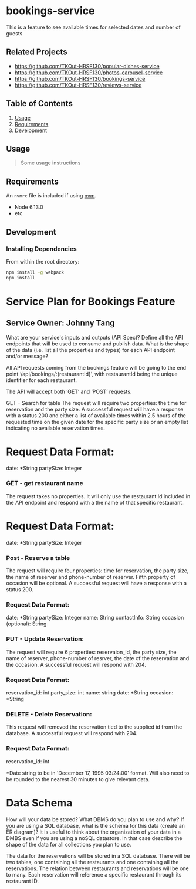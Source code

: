 
# bookings-service
This is a feature to see available times for selected dates and number of guests

## Related Projects

  - https://github.com/TKOut-HRSF130/popular-dishes-service
  - https://github.com/TKOut-HRSF130/photos-carousel-service
  - https://github.com/TKOut-HRSF130/bookings-service
  - https://github.com/TKOut-HRSF130/reviews-service

## Table of Contents

1. [Usage](#Usage)
1. [Requirements](#requirements)
1. [Development](#development)

## Usage

> Some usage instructions

## Requirements

An `nvmrc` file is included if using [nvm](https://github.com/creationix/nvm).

- Node 6.13.0
- etc

## Development

### Installing Dependencies

From within the root directory:

```sh
npm install -g webpack
npm install
```



# Service Plan for Bookings Feature
## Service Owner: Johnny Tang
What are your service's inputs and outputs (API Spec)?
Define all the API endpoints that will be used to consume and publish data. What is the shape of the data (i.e. list all the properties and types) for each API endpoint and/or message?

All API requests coming from the bookings feature will be going to the end point ‘/api/bookings/:{restaurantId}’, with restaurantId being the unique identifier for each restaurant. 

The API will accept both ‘GET’ and ‘POST’ requests.

GET - Search for table
The request will require two properties: the time for reservation and the party size. A successful request will have a response with a status 200 and either a list of available times within 2.5 hours of the requested time on the given date for the specific party size or an empty list indicating no available reservation times. 

# Request Data Format:
date: *String
partySize: Integer

### GET - get restaurant name
The request takes no properties. It will only use the restaurant Id included in the API endpoint and respond with a the name of that specific restaurant.

# Request Data Format:
date: *String
partySize: Integer


### Post - Reserve a table
The request will require four properties: time for reservation, the party size, the name of reserver and phone-number of reserver. Fifth property of occasion will be optional. A successful request will have a response with a status 200.

### Request Data Format:
date: *String
partySize: Integer
name: String
contactInfo: String
occasion (optional): String

### PUT - Update Reservation:
The request will require 6 properties: reservaion_id, the party size, the name of reserver, phone-number of resrver, the date of the reservation and the occasion. A successful request will respond with 204.

### Request Data Format:
reservation_id: int
party_size: int
name: string
date: *String
occasion: *String

### DELETE - Delete Reservation:
This request will removed the reservation tied to the supplied id from the database. A successful request will respond with 204.

### Request Data Format:
reservation_id: int


*Date string to be in 'December 17, 1995 03:24:00' format. Will also need to be rounded to the nearest 30 minutes to give relevant data.
# Data Schema
How will your data be stored? What DBMS do you plan to use and why? If you are using a SQL database, what is the schema for this data (create an ER diagram)? It is useful to think about the organization of your data in a DMBS even if you are using a noSQL datastore. In that case describe the shape of the data for all collections you plan to use.

The data for the reservations will be stored in a SQL database. There will be two tables, one containing all the restaurants and one containing all the reservations. The relation between restaurants and reservations will be one to many. Each reservation will reference a specific restaurant through its restaurant ID.


